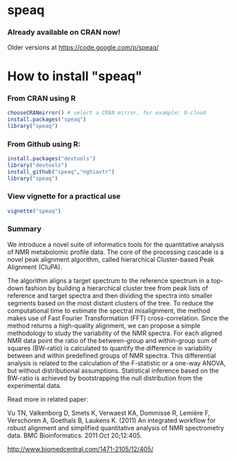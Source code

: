 speaq
=====

### Already available on CRAN now!
Older versions at https://code.google.com/p/speaq/ 

# How to install "speaq"
### From CRAN using R
```R
chooseCRANmirror() # select a CRAN mirror, for example: 0-cloud
install.packages("speaq")   
library("speaq")
```
### From Github using R:
```R
install.packages("devtools")
library("devtools")
install_github("speaq","nghiavtr")
library("speaq")
```
### View vignette for a practical use
```R
vignette("speaq")
```
### Summary
We introduce a novel suite of informatics tools for the quantitative analysis of NMR metabolomic profile data. The core of the processing cascade is a novel peak alignment algorithm, called hierarchical Cluster-based Peak Alignment (CluPA).

The algorithm aligns a target spectrum to the reference spectrum in a top-down fashion by building a hierarchical cluster tree from peak lists of reference and target spectra and then dividing the spectra into smaller segments based on the most distant clusters of the tree. To reduce the computational time to estimate the spectral misalignment, the method makes use of Fast Fourier Transformation (FFT) cross-correlation. Since the method returns a high-quality alignment, we can propose a simple methodology to study the variability of the NMR spectra. For each aligned NMR data point the ratio of the between-group and within-group sum of squares (BW-ratio) is calculated to quantify the difference in variability between and within predefined groups of NMR spectra. This differential analysis is related to the calculation of the F-statistic or a one-way ANOVA, but without distributional assumptions. Statistical inference based on the BW-ratio is achieved by bootstrapping the null distribution from the experimental data.

Read more in related paper:

Vu TN, Valkenborg D, Smets K, Verwaest KA, Dommisse R, Lemière F, Verschoren A, Goethals B, Laukens K. (2011) An integrated workflow for robust alignment and simplified quantitative analysis of NMR spectrometry data. BMC Bioinformatics. 2011 Oct 20;12:405.

http://www.biomedcentral.com/1471-2105/12/405/
